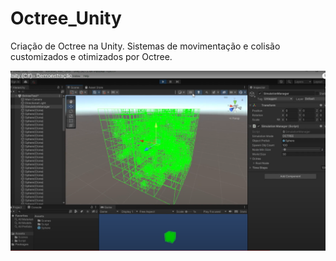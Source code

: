 # Octree_Unity
Criação de Octree na Unity. Sistemas de movimentação e colisão customizados e otimizados por Octree.


<img src="https://github.com/alexandregaudencio/Octree_Unity/blob/main/Assets/octree.png" width="auto">
